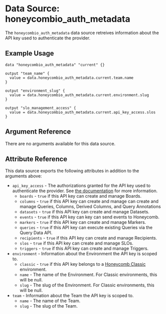 # Data Source: honeycombio_auth_metadata

The `honeycombio_auth_metadata` data source retreives information about the API key used to authenticate the provider.

## Example Usage

```hcl
data "honeycombio_auth_metadata" "current" {}

output "team_name" {
  value = data.honeycombio_auth_metadata.current.team.name
}

output "environment_slug" {
  value = data.honeycombio_auth_metadata.current.environment.slug
} 

output "slo_management_access" {
  value = data.honeycombio_auth_metadata.current.api_key_access.slos
}
```

## Argument Reference

There are no arguments available for this data source.

## Attribute Reference

This data source exports the following attributes in addition to the arguments above:

* `api_key_access` - The authorizations granted for the API key used to authenticate the provider.
  See [the documentation](https://docs.honeycomb.io/working-with-your-data/settings/api-keys/) for more information.
  * `boards` - `true` if this API key can create and manage Boards.
  * `columns` - `true` if this API key can create and manage can create and manage Queries, Columns, Derived Columns, and Query Annotations
  * `datasets` - `true` if this API key can create and manage Datasets.
  * `events` - `true` if this API key can key can send events to Honeycomb.
  * `markers` - `true` if this API key can create and manage Markers.
  * `queries` - `true` if this API key can execute existing Queries via the Query Data API.
  * `recipients` - `true` if this API key can create and manage Recipients.
  * `slos` - `true` if this API key can create and manage SLOs.
  * `triggers` - `true` if this API key can create and manage Triggers.
* `environment` - Information about the Environment the API key is scoped to.
  * `classic` - `true` if this API key belongs to a [Honeycomb Classic](https://docs.honeycomb.io/honeycomb-classic/) environment.
  * `name` - The name of the Environment. For Classic environments, this will be null.
  * `slug` - The slug of the Environment. For Classic environments, this will be null.
* `team` - Information about the Team the API key is scoped to.
  * `name` - The name of the Team.
  * `slug` - The slug of the Team.

